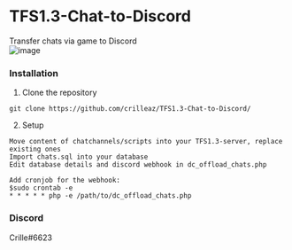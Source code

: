 # TFS1.3-Chat-to-Discord
Transfer chats via game to Discord<br>
![image](https://github.com/crilleaz/TFS1.3-Chat-to-Discord/assets/20803604/ae83b47c-632e-4f27-a035-8013bd6f1fad)

### Installation

1. Clone the repository
```
git clone https://github.com/crilleaz/TFS1.3-Chat-to-Discord/
```

2. Setup
```
Move content of chatchannels/scripts into your TFS1.3-server, replace existing ones
Import chats.sql into your database
Edit database details and discord webhook in dc_offload_chats.php

Add cronjob for the webhook:
$sudo crontab -e
* * * * * php -e /path/to/dc_offload_chats.php
```

### Discord
Crille#6623
